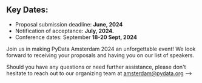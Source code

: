 <!-- +++
title = "Call for Proposals: Share Your Insights at PyData Amsterdam 2024!"
description = "Submit a talk"
+++


We would like to invite you to share your knowledge, experiences, and innovative ideas by submitting a proposal to speak at the event.

## Why should you consider submitting a proposal?

By sharing your experiences and knowledge, you have the power to inspire others and foster collaboration within the data community.

Additionally, speaking at PyData Amsterdam is a great way to enhance your visibility in the data community and beyond. It offers a chance to establish yourself and open doors to new opportunities, collaborations, and career advancements.&nbsp;PyData Amsterdam provides an ideal platform to reach a diverse and engaged audience of data enthusiasts, scientists, engineers, and professionals. Share your insights and contribute to the growth and advancement of the community.

## What topics are we looking for?

We welcome proposals across a wide range of topics related to data analysis, machine learning, data engineering, visualization, and more. Whether you want to share your research findings, present a case study, discuss best practices, or demonstrate a cutting-edge technique, we encourage you to submit your proposal. We value both technical depth and practical applications that attendees can implement in their own work.

## How to submit a proposal?

Call for proposal will open soon, we will publish the proposal submission form on this page. 
<!-- Submitting a proposal is simple! Just visit our [cfp platform (https://amsterdam2023.pydata.org/cfp/cfp)](https://amsterdam2023.pydata.org/cfp/cfp) and fill out the proposal submission form. Please provide a clear and concise description of your talk, along with your background and any relevant experience. Don't worry if you're a first-time speaker &ndash; we are eager to provide support and guidance to help you deliver an exceptional presentation. -->

## Key Dates:


- Proposal submission deadline: **June, 2024**
- Notification of acceptance: **July, 2024.**
- Conference dates: September **18-20 Sept, 2024**

Join us in making PyData Amsterdam 2024 an unforgettable event! We look forward to receiving your proposals and having you on our list of speakers.

Should you have any questions or need further assistance, please don't hesitate to reach out to our organizing team at amsterdam@pydata.org -->